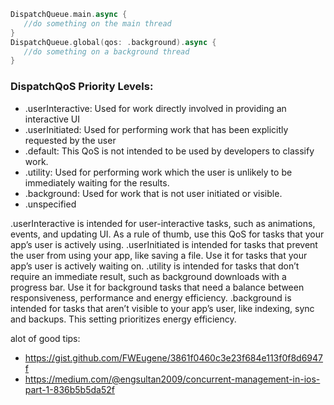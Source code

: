 ```swift
DispatchQueue.main.async {
   //do something on the main thread
}
DispatchQueue.global(qos: .background).async {
   //do something on a background thread
}

```
### DispatchQoS Priority Levels:
- .userInteractive: Used for work directly involved in providing an interactive UI
- .userInitiated: Used for performing work that has been explicitly requested by the user
- .default: This QoS is not intended to be used by developers to classify work.
- .utility: Used for performing work which the user is unlikely to be immediately waiting for the results.
- .background: Used for work that is not user initiated or visible.
- .unspecified

.userInteractive is intended for user-interactive tasks, such as animations, events, and updating UI. As a rule of thumb, use this QoS for tasks that your app’s user is actively using.
.userInitiated is intended for tasks that prevent the user from using your app, like saving a file. Use it for tasks that your app’s user is actively waiting on.
.utility is intended for tasks that don’t require an immediate result, such as background downloads with a progress bar. Use it for background tasks that need a balance between responsiveness, performance and energy efficiency.
.background is intended for tasks that aren’t visible to your app’s user, like indexing, sync and backups. This setting prioritizes energy efficiency.

alot of good tips:
- https://gist.github.com/FWEugene/3861f0460c3e23f684e113f0f8d6947f
- https://medium.com/@engsultan2009/concurrent-management-in-ios-part-1-836b5b5da52f
